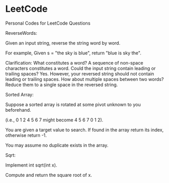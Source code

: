 LeetCode
========

Personal Codes for LeetCode Questions

ReverseWords:
 
Given an input string, reverse the string word by word.

For example,
Given s = "the sky is blue",
return "blue is sky the".

Clarification:
What constitutes a word?
A sequence of non-space characters constitutes a word.
Could the input string contain leading or trailing spaces?
Yes. However, your reversed string should not contain leading or trailing spaces.
How about multiple spaces between two words?
Reduce them to a single space in the reversed string.

Sorted Array:

Suppose a sorted array is rotated at some pivot unknown to you beforehand.

(i.e., 0 1 2 4 5 6 7 might become 4 5 6 7 0 1 2).

You are given a target value to search. If found in the array return its index, otherwise return -1.

You may assume no duplicate exists in the array.

Sqrt:

Implement int sqrt(int x).

Compute and return the square root of x.